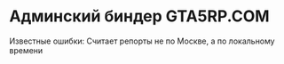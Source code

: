 # Админский биндер GTA5RP.COM
Известные ошибки:
Считает репорты не по Москве, а по локальному времени
